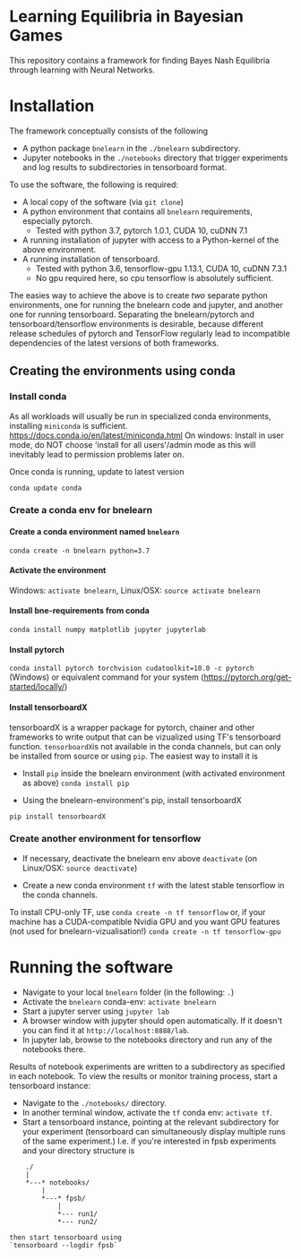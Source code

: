 # Learning Equilibria in Bayesian Games

This repository contains a framework for finding Bayes Nash Equilibria through learning with Neural Networks.

# Installation

The framework conceptually consists of the following
* A python package `bnelearn` in the `./bnelearn` subdirectory.
* Jupyter notebooks in the `./notebooks` directory that trigger experiments and
  log results to subdirectories in tensorboard format.

To use the software, the following is required:
* A local copy of the software (via `git clone`)
* A python environment that contains all `bnelearn` requirements, especially pytorch.
    * Tested with python 3.7, pytorch 1.0.1, CUDA 10, cuDNN 7.1
* A running installation of jupyter with access to a Python-kernel of the above environment.
* A running installation of tensorboard.
    * Tested with python 3.6, tensorflow-gpu 1.13.1, CUDA 10, cuDNN 7.3.1
    * No gpu required here, so cpu tensorflow is absolutely sufficient.

The easies way to achieve the above is to create _two_ separate python environments, one for running the bnelearn code and jupyter, and another one for running tensorboard.
Separating the bnelearn/pytorch and tensorboard/tensorflow environments is desirable, because different release schedules
of pytorch and TensorFlow regularly lead to incompatible dependencies of the latest versions of both frameworks.

## Creating the environments using conda

### Install conda

As all workloads will usually be run in specialized conda environments, installing `miniconda` is sufficient.
https://docs.conda.io/en/latest/miniconda.html
On windows: Install in user mode, do NOT choose 'install for all users'/admin mode as this will inevitably lead to permission problems later on.

Once conda is running, update to latest version

`conda update conda`

### Create a conda env for bnelearn

#### Create a conda environment named `bnelearn`
`conda create -n bnelearn python=3.7`

#### Activate the environment
Windows: `activate bnelearn`, Linux/OSX: `source activate bnelearn`

#### Install bne-requirements from conda

`conda install numpy matplotlib jupyter jupyterlab`

#### Install pytorch

`conda install pytorch torchvision cudatoolkit=10.0 -c pytorch` (Windows)
or equivalent command for your system (https://pytorch.org/get-started/locally/)

#### Install tensorboardX
tensorboardX is a wrapper package for pytorch, chainer and other frameworks to write output that can
be vizualized using TF's tensorboard function. `tensorboardX`is not available in the conda channels, but can only be
installed from source or using `pip`. The easiest way to install it is

* Install `pip` inside the bnelearn environment (with activated environment as above)
`conda install pip`

* Using the bnelearn-environment's pip, install tensorboardX

`pip install tensorboardX`

### Create another environment for tensorflow

* If necessary, deactivate the bnelearn env above
`deactivate` (on Linux/OSX: `source deactivate`)

* Create a new conda environment `tf` with the latest stable tensorflow in the conda channels.

To install CPU-only TF, use
`conda create -n tf tensorflow`
or, if your machine has a CUDA-compatible Nvidia GPU and you want GPU features (not used for bnelearn-vizualisation!)
`conda create -n tf tensorflow-gpu`

# Running the software

* Navigate to your local `bnelearn` folder (in the following: `.`)
* Activate the `bnelearn` conda-env: `activate bnelearn`
* Start a jupyter server using `jupyter lab`
* A browser window with jupyter should open automatically. If it doesn't you can find it at `http://localhost:8888/lab`.
* In jupyter lab, browse to the notebooks directory and run any of the notebooks there.

Results of notebook experiments are written to a subdirectory as specified in each notebook. To view the results
or monitor training process, start a tensorboard instance:
* Navigate to the `./notebooks/` directory.
* In another terminal window, activate the `tf` conda env: `activate tf`.
* Start a tensorboard instance, pointing at the relevant subdirectory for your experiment (tensorboard can simultaneously display multiple runs of the same experiment.) I.e. if you're interested in fpsb experiments and your directory structure is

```
    ./
    |
    *---* notebooks/
        |
        *---* fpsb/
            |
            *--- run1/
            *--- run2/
```

    then start tensorboard using
    `tensorboard --logdir fpsb`